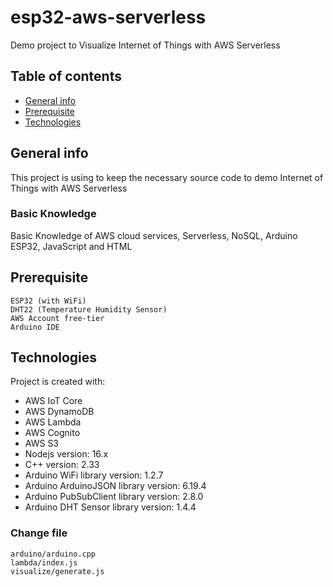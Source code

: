 # esp32-aws-serverless
Demo project to Visualize Internet of Things with AWS Serverless

## Table of contents
* [General info](#general-info)
* [Prerequisite](#prerequisite)
* [Technologies](#technologies)

## General info
This project is using to keep the necessary source code to demo Internet of Things with AWS Serverless

### Basic Knowledge
Basic Knowledge of AWS cloud services, Serverless, NoSQL, Arduino ESP32, JavaScript and HTML

## Prerequisite
```
ESP32 (with WiFi)
DHT22 (Temperature Humidity Sensor)
AWS Account free-tier
Arduino IDE
```

## Technologies
Project is created with:
* AWS IoT Core
* AWS DynamoDB
* AWS Lambda
* AWS Cognito
* AWS S3
* Nodejs version: 16.x
* C++ version: 2.33
* Arduino WiFi library version: 1.2.7
* Arduino ArduinoJSON library version: 6.19.4
* Arduino PubSubClient library version: 2.8.0
* Arduino DHT Sensor library version: 1.4.4

### Change file
```
arduino/arduino.cpp
lambda/index.js
visualize/generate.js
```